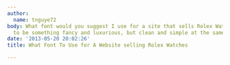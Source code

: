 ```yaml
---
author:
  name: tnguye72
body: What font would you suggest I use for a site that sells Rolex Watches? Needs
  to be something fancy and luxurious, but clean and simple at the same time.
date: '2013-05-20 20:02:26'
title: What Font To Use for A Website selling Rolex Watches

---
```

